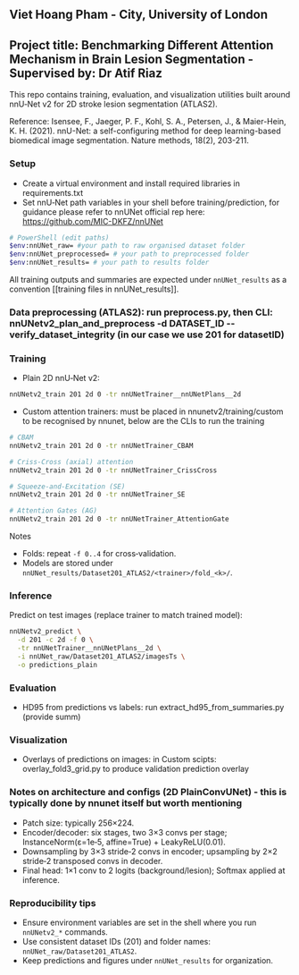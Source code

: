 ## Viet Hoang Pham - City, University of London
## Project title: Benchmarking Different Attention Mechanism in Brain Lesion Segmentation - Supervised by: Dr Atif Riaz

This repo contains training, evaluation, and visualization utilities built around nnU‑Net v2 for 2D stroke lesion segmentation (ATLAS2).

Reference: Isensee, F., Jaeger, P. F., Kohl, S. A., Petersen, J., & Maier-Hein, K. H. (2021). nnU-Net: a self-configuring 
method for deep learning-based biomedical image segmentation. Nature methods, 18(2), 203-211.

### Setup
- Create a virtual environment and install required libraries in requirements.txt
- Set nnU‑Net path variables in your shell before training/prediction, for guidance please refer to nnUNet official rep here: https://github.com/MIC-DKFZ/nnUNet

```bash
# PowerShell (edit paths)
$env:nnUNet_raw= #your path to raw organised dataset folder
$env:nnUNet_preprocessed= # your path to preprocessed folder
$env:nnUNet_results= # your path to results folder
```

All training outputs and summaries are expected under `nnUNet_results` as a convention [[training files in nnUNet_results]].

### Data preprocessing (ATLAS2): run preprocess.py, then CLI: nnUNetv2_plan_and_preprocess -d DATASET_ID --verify_dataset_integrity (in our case we use 201 for datasetID)

### Training
- Plain 2D nnU‑Net v2:
```bash
nnUNetv2_train 201 2d 0 -tr nnUNetTrainer__nnUNetPlans__2d
```
- Custom attention trainers: must be placed in nnunetv2/training/custom to be recognised by nnunet, below are the CLIs to run the training
```bash
# CBAM 
nnUNetv2_train 201 2d 0 -tr nnUNetTrainer_CBAM

# Criss‑Cross (axial) attention
nnUNetv2_train 201 2d 0 -tr nnUNetTrainer_CrissCross

# Squeeze‑and‑Excitation (SE)
nnUNetv2_train 201 2d 0 -tr nnUNetTrainer_SE

# Attention Gates (AG)
nnUNetv2_train 201 2d 0 -tr nnUNetTrainer_AttentionGate
```

Notes
- Folds: repeat `-f 0..4` for cross‑validation.
- Models are stored under `nnUNet_results/Dataset201_ATLAS2/<trainer>/fold_<k>/`.

### Inference
Predict on test images (replace trainer to match trained model):
```bash
nnUNetv2_predict \
  -d 201 -c 2d -f 0 \
  -tr nnUNetTrainer__nnUNetPlans__2d \
  -i nnUNet_raw/Dataset201_ATLAS2/imagesTs \
  -o predictions_plain
```

### Evaluation
- HD95 from predictions vs labels: run extract_hd95_from_summaries.py (provide summ)


### Visualization
- Overlays of predictions on images: in Custom scipts: overlay_fold3_grid.py to produce validation prediction overlay


### Notes on architecture and configs (2D PlainConvUNet) - this is typically done by nnunet itself but worth mentioning
- Patch size: typically 256×224.
- Encoder/decoder: six stages, two 3×3 convs per stage; InstanceNorm(ε=1e‑5, affine=True) + LeakyReLU(0.01).
- Downsampling by 3×3 stride‑2 convs in encoder; upsampling by 2×2 stride‑2 transposed convs in decoder.
- Final head: 1×1 conv to 2 logits (background/lesion); Softmax applied at inference.

### Reproducibility tips
- Ensure environment variables are set in the shell where you run `nnUNetv2_*` commands.
- Use consistent dataset IDs (201) and folder names: `nnUNet_raw/Dataset201_ATLAS2`.
- Keep predictions and figures under `nnUNet_results` for organization.


